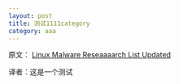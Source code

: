 ```yaml
---
layout: post
title: 测试1111category
category: aaa
---
```


原文：
[Linux Malware Reseaaaarch List Updated](http://blog.malwaremustdie.org/2016/11/linux-malware.html)

译者：这是一个测试
